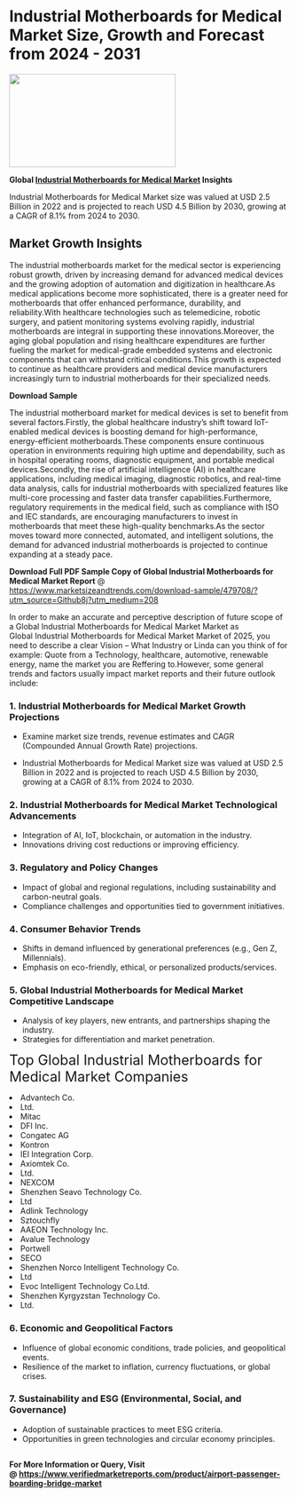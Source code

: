 <H1>Industrial Motherboards for Medical Market Size, Growth and Forecast from 2024 - 2031</H1><img class="aligncenter size-medium wp-image-584254" src="https://thirdeyenews.in/wp-content/uploads/2024/09/Global-Market-Research-300x168.jpeg" alt="" width="300" height="168" /><p><strong>Global&nbsp;<a href="https://www.marketsizeandtrends.com/download-sample/479708/?utm_source=Github8j?utm_medium=208">Industrial Motherboards for Medical Market</a> Insights</strong></p><p>Industrial Motherboards for Medical Market size was valued at USD 2.5 Billion in 2022 and is projected to reach USD 4.5 Billion by 2030, growing at a CAGR of 8.1% from 2024 to 2030.</p><p><h2>Market Growth Insights</h2> <p>The industrial motherboards market for the medical sector is experiencing robust growth, driven by increasing demand for advanced medical devices and the growing adoption of automation and digitization in healthcare.As medical applications become more sophisticated, there is a greater need for motherboards that offer enhanced performance, durability, and reliability.With healthcare technologies such as telemedicine, robotic surgery, and patient monitoring systems evolving rapidly, industrial motherboards are integral in supporting these innovations.Moreover, the aging global population and rising healthcare expenditures are further fueling the market for medical-grade embedded systems and electronic components that can withstand critical conditions.This growth is expected to continue as healthcare providers and medical device manufacturers increasingly turn to industrial motherboards for their specialized needs.</p> <p><strong>Download Sample</strong></p> <p>The industrial motherboard market for medical devices is set to benefit from several factors.Firstly, the global healthcare industry’s shift toward IoT-enabled medical devices is boosting demand for high-performance, energy-efficient motherboards.These components ensure continuous operation in environments requiring high uptime and dependability, such as in hospital operating rooms, diagnostic equipment, and portable medical devices.Secondly, the rise of artificial intelligence (AI) in healthcare applications, including medical imaging, diagnostic robotics, and real-time data analysis, calls for industrial motherboards with specialized features like multi-core processing and faster data transfer capabilities.Furthermore, regulatory requirements in the medical field, such as compliance with ISO and IEC standards, are encouraging manufacturers to invest in motherboards that meet these high-quality benchmarks.As the sector moves toward more connected, automated, and intelligent solutions, the demand for advanced industrial motherboards is projected to continue expanding at a steady pace.<p><span class=""><strong>Download Full PDF Sample Copy of Global Industrial Motherboards for Medical Market Report</strong> @ <a href="https://www.marketsizeandtrends.com/download-sample/479708/?utm_source=Github8j?utm_medium=208" target="_blank">https://www.marketsizeandtrends.com/download-sample/479708/?utm_source=Github8j?utm_medium=208</a></span></p><p>In order to make an accurate and perceptive description of future scope of a Global&nbsp;Industrial Motherboards for Medical Market Market as Global&nbsp;Industrial Motherboards for Medical Market Market of 2025, you need to describe a clear Vision &ndash; What Industry or Linda can you think of for example: Quote from a Technology, healthcare, automotive, renewable energy, name the market you are Reffering to.However, some general trends and factors usually impact market reports and their future outlook include:</p><h3>1.&nbsp;<strong>Industrial Motherboards for Medical Market Growth Projections</strong></h3><ul><li>Examine market size trends, revenue estimates and CAGR (Compounded Annual Growth Rate) projections.</li><li><p>Industrial Motherboards for Medical Market size was valued at USD 2.5 Billion in 2022 and is projected to reach USD 4.5 Billion by 2030, growing at a CAGR of 8.1% from 2024 to 2030.</p></li></ul><h3>2.&nbsp;<strong>Industrial Motherboards for Medical Market Technological Advancements</strong></h3><ul><li>Integration of AI, IoT, blockchain, or automation in the industry.</li><li>Innovations driving cost reductions or improving efficiency.</li></ul><h3>3.&nbsp;<strong>Regulatory and Policy Changes</strong></h3><ul><li>Impact of global and regional regulations, including sustainability and carbon-neutral goals.</li><li>Compliance challenges and opportunities tied to government initiatives.</li></ul><h3>4.&nbsp;<strong>Consumer Behavior Trends</strong></h3><ul><li>Shifts in demand influenced by generational preferences (e.g., Gen Z, Millennials).</li><li>Emphasis on eco-friendly, ethical, or personalized products/services.</li></ul><h3>5.&nbsp;<strong>Global Industrial Motherboards for Medical Market Competitive Landscape</strong></h3><ul><li>Analysis of key players, new entrants, and partnerships shaping the industry.</li><li>Strategies for differentiation and market penetration.</li></ul><p data-pm-slice="1 1 []"><span style="color: inherit; font-family: inherit; font-size: 25px;">Top Global Industrial Motherboards for Medical Market Companies</span></p><div class="" data-test-id=""><p><li>Advantech Co.</li><li> Ltd.</li><li> Mitac</li><li> DFI Inc.</li><li> Congatec AG</li><li> Kontron</li><li> IEI Integration Corp.</li><li> Axiomtek Co.</li><li>Ltd.</li><li> NEXCOM</li><li> Shenzhen Seavo Technology Co.</li><li> Ltd</li><li> Adlink Technology</li><li> Sztouchfly</li><li> AAEON Technology Inc.</li><li> Avalue Technology</li><li> Portwell</li><li> SECO</li><li> Shenzhen Norco Intelligent Technology Co.</li><li> Ltd</li><li> Evoc Intelligent Technology Co.Ltd.</li><li> Shenzhen Kyrgyzstan Technology Co.</li><li> Ltd.</li></p></div><h3>6.&nbsp;<strong>Economic and Geopolitical Factors</strong></h3><ul><li>Influence of global economic conditions, trade policies, and geopolitical events.</li><li>Resilience of the market to inflation, currency fluctuations, or global crises.</li></ul><h3>7.&nbsp;<strong>Sustainability and ESG (Environmental, Social, and Governance)</strong></h3><ul><li>Adoption of sustainable practices to meet ESG criteria.</li><li>Opportunities in green technologies and circular economy principles.</li></ul><h2><strong style="font-size: 14px;">For More Information or Query, Visit @&nbsp;</strong><a style="background-color: #ffffff; font-size: 14px;" href="https://www.marketsizeandtrends.com/report/industrial-motherboards-for-medical-market/" target="_blank">https://www.verifiedmarketreports.com/product/airport-passenger-boarding-bridge-market</a></h2>